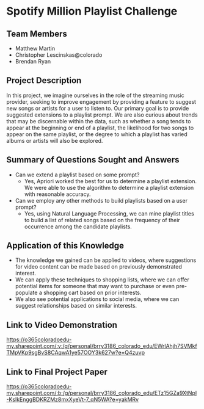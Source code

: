# Spotify Million Playlist Challenge

## Team Members

- Matthew Martin
- Christopher Lescinskas@colorado
- Brendan Ryan

## Project Description

In this project, we imagine ourselves in the role of the streaming music provider, seeking to improve engagement by providing a feature to suggest new songs or artists for a user to listen to. Our primary goal is to provide suggested extensions to a playlist prompt. We are also curious about trends that may be discernable within the data, such as whether a song tends to appear at the beginning or end of a playlist, the likelihood for two songs to appear on the same playlist, or the degree to which a playlist has varied albums or artists will also be explored.

## Summary of Questions Sought and Answers

- Can we extend a playlist based on some prompt?
    - Yes, Apriori worked the best for us to determine a playlist extension. We were able to use the algorithm to determine a playlist extension with reasonable accuracy.
- Can we employ any other methods to build playlists based on a user prompt?
    - Yes, using Natural Language Processing, we can mine playlist titles to build a list of related songs based on the frequency of their occurrence among the candidate playlists.

## Application of this Knowledge

- The knowledge we gained can be applied to videos, where suggestions for video content can be made based on previously demonstrated interest.
- We can apply these techniques to shopping lists, where we can offer potential items for someone that may want to purchase or even pre-populate a shopping cart based on prior interests.
- We also see potential applications to social media, where we can suggest relationships based on similar interests.

## Link to Video Demonstration
https://o365coloradoedu-my.sharepoint.com/:v:/g/personal/brry3186_colorado_edu/EWrlAhjh7SVMkfTMpVKp9sgBvS8CAqwA1ye57OOY3k627w?e=Q4zuvp

## Link to Final Project Paper
https://o365coloradoedu-my.sharepoint.com/:b:/g/personal/brry3186_colorado_edu/ETz15GZa9XtNpl-KslkEnggBDKRZMz8mxXyeVt-7_qN5WA?e=yakMRv